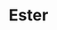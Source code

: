 ---
title:  "Ester"
address: "46-52 Meagher St, Chippendale, NSW 2008"
link: "https://www.ester-restaurant.com.au/gift-vouchers"
image: "https://images.squarespace-cdn.com/content/v1/51c7e061e4b08eddac2b2a5e/1584675915074-5ASJ1ZKR37UTB4AROAZH/ke17ZwdGBToddI8pDm48kEpVg-ILAPna1wRh-xAJ9fRZw-zPPgdn4jUwVcJE1ZvWQUxwkmyExglNqGp0IvTJZUJFbgE-7XRK3dMEBRBhUpwEv36x-EUL2-BSQ5feDhwGCbXuJBFqZ-erYzVouT8yOb9TwqchglLQOCYTRn7ZGxI/image-asset.jpeg?format=750w"
---